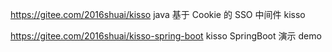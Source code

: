 


https://gitee.com/2016shuai/kisso
java 基于 Cookie 的 SSO 中间件 kisso


https://gitee.com/2016shuai/kisso-spring-boot
kisso SpringBoot 演示 demo